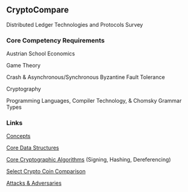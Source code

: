 ## CryptoCompare
Distributed Ledger Technologies and Protocols Survey

### Core Competency Requirements

Austrian School Economics

Game Theory

Crash & Asynchronous/Synchronous Byzantine Fault Tolerance

Cryptography

Programming Languages, Compiler Technology, & Chomsky Grammar Types

### Links

[Concepts](https://github.com/interstream/CryptoCompare/blob/master/Concepts.md)

[Core Data Structures](https://github.com/interstream/CryptoCompare/blob/master/DataStructures.md)

[Core Cryptographic Algorithms](https://github.com/interstream/CryptoCompare/blob/master/CoreAlgos.md) (Signing, Hashing, Dereferencing)

[Select Crypto Coin Comparison](https://github.com/interstream/CryptoCompare/blob/master/Comparison.md)

[Attacks & Adversaries](https://github.com/interstream/CryptoCompare/blob/master/AttackVectors.md)

